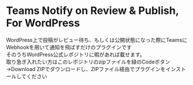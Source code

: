 # Teams Notify on Review & Publish, For WordPress
WordPress上で投稿がレビュー待ち、もしくは公開状態になった際にTeamsにWebhookを用いて通知を飛ばすだけのプラグインです  
そのうちWordPress公式レポジトリに暇があれば載せます。  
取り急ぎ入れたい方はこのレポジトリのzipファイルを緑のCodeボタン→Download ZIPでダウンロードし、ZIPファイル経由でプラグインをインストールしてください
